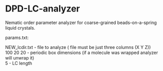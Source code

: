 # DPD-LC-analyzer

Nematic order parameter analyzer for coarse-grained beads-on-a-spring liquid crystals.

params.txt: 

NEW_lcdir.txt - file to analyze ( file must be just three columns (X Y Z))  
100 20 20     - periodic box dimensions (if a molecule was wrapped analyzer will unwrap it)  
5             - LC length  
